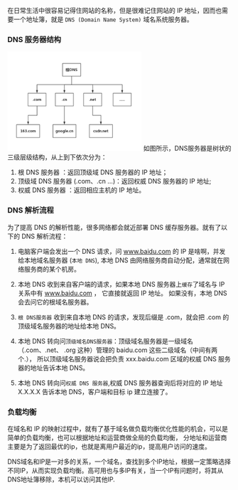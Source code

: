 在日常生活中很容易记得住网站的名称，但是很难记住网站的 IP 地址，因而也需要一个地址簿，就是 `DNS (Domain Name System)` 域名系统服务器。

### DNS 服务器结构  

<img src="https://github.com/islongfei/Blog/blob/master/images/DNS.jpg" width="60%" hegiht="60%"  />
如图所示，DNS服务器是树状的三级层级结构，从上到下依次分为：  

1. 根 DNS 服务器 ：返回顶级域 DNS 服务器的 IP 地址；  
2. 顶级域 DNS 服务器 (.com、.cn ...)：返回权威 DNS 服务器的 IP 地址;
3. 权威 DNS 服务器 ：返回相应主机的 IP 地址。  

### DNS 解析流程  
为了提高 DNS 的解析性能，很多网络都会就近部署 DNS 缓存服务器。就有了以下的 DNS 解析流程：
1. 电脑客户端会发出一个 DNS 请求，问 www.baidu.com 的 IP 是啥啊，并发给本地域名服务器 (`本地 DNS`),
本地 DNS 由网络服务商自动分配，通常就在网络服务商的某个机房。  

2. 本地 DNS 收到来自客户端的请求，如果本地 DNS 服务器上`缓存`了域名与 IP 关系中有 www.baidu.com ， 它直接就返回 IP 地址。
如果没有，本地 DNS 会去问它的根域名服务器。  

3. `根 DNS服务器` 收到来自本地 DNS 的请求，发现后缀是 .com，就会把 .com 的顶级域名服务器的地址给本地 DNS。  

4. 本地 DNS 转向问`顶级域名DNS服务器`：顶级域名服务器是一级域名（.com、.net、 .org 这种）管理的 baidu.com 这些二级域名（中间有两个.），
所以顶级域名服务器说会把负责 xxx.baidu.com 区域的权威 DNS 服务器的地址告诉本地 DNS。

5. 本地 DNS 转向问`权威 DNS 服务器`,权威 DNS 服务器查询后将对应的 IP 地址 X.X.X.X 告诉本地 DNS，客户端和目标 ip 建立连接了。


### 负载均衡  

在域名和 IP 的映射过程中，就有了基于域名做负载均衡优化性能的机会，可以是简单的负载均衡，也可以根据地址和运营商做全局的负载均衡，
分地址和运营商主要是为了返回最优的ip，也就是离用户最近的ip，提高用户访问的速度。  

DNS域名和IP是一对多的关系，一个域名，查找到多个IP地址，根据一定策略选择不同IP，从而实现负载均衡。高可用也与多IP有关，当一个IP有问题时，将其从DNS地址簿移除，本机可以访问其他IP.
